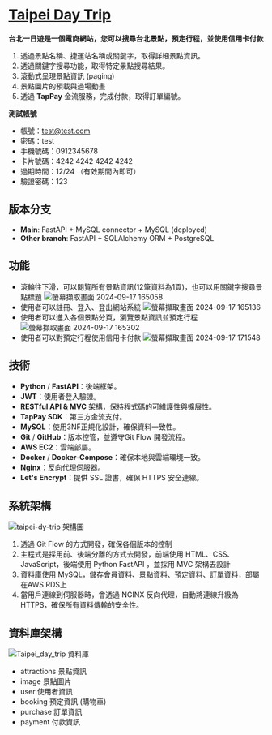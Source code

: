 # [Taipei Day Trip](https://taipei1daytrip.store/)

**台北一日遊是一個電商網站，您可以搜尋台北景點，預定行程，並使用信用卡付款**
1. 透過景點名稱、捷運站名稱或關鍵字，取得詳細景點資訊。
2. 透過關鍵字搜尋功能，取得特定景點搜尋結果。
3. 滾動式呈現景點資訊 (paging)
4. 景點圖片的預載與過場動畫
5. 透過 **TapPay** 金流服務，完成付款，取得訂單編號。

**測試帳號**

+ 帳號：test@test.com
+ 密碼：test
+ 手機號碼：0912345678
+ 卡片號碼：4242 4242 4242 4242
+ 過期時間：12/24 （有效期間內即可）
+ 驗證密碼：123

## 版本分支
+ **Main**: FastAPI + MySQL connector + MySQL (deployed)
+ **Other branch**: FastAPI + SQLAlchemy ORM + PostgreSQL 

## 功能
+ 滾輪往下滑，可以閱覽所有景點資訊(12筆資料為1頁)，也可以用關鍵字搜尋景點標題
![螢幕擷取畫面 2024-09-17 165058](https://github.com/user-attachments/assets/c2172f18-8045-477e-bf6f-c627154bc35a)
+ 使用者可以註冊、登入、登出網站系統
![螢幕擷取畫面 2024-09-17 165136](https://github.com/user-attachments/assets/5416fd44-17fd-465a-a4d4-cd6e127eb71c)
+ 使用者可以進入各個景點分頁，瀏覽景點資訊並預定行程
![螢幕擷取畫面 2024-09-17 165302](https://github.com/user-attachments/assets/363d3f32-b8a4-4390-a91b-b1260217a39b)
+ 使用者可以對預定行程使用信用卡付款
![螢幕擷取畫面 2024-09-17 171548](https://github.com/user-attachments/assets/88999e2c-c073-46aa-aee3-98c455850079)



## 技術
- **Python** / **FastAPI**：後端框架。
- **JWT**：使用者登入驗證。
- **RESTful API & MVC** 架構，保持程式碼的可維護性與擴展性。
- **TapPay SDK**：第三方金流支付。
- **MySQL**：使用3NF正規化設計，確保資料一致性。
- **Git** / **GitHub**：版本控管，並遵守Git Flow 開發流程。
- **AWS EC2**：雲端部屬。
- **Docker** / **Docker-Compose**：確保本地與雲端環境一致。
- **Nginx**：反向代理伺服器。
- **Let's Encrypt**：提供 SSL 證書，確保 HTTPS 安全連線。


## 系統架構
![taipei-dy-trip 架構圖](https://github.com/user-attachments/assets/bc7ae3a1-08b5-4896-9958-d2342ab4053d)
1. 透過 Git Flow 的方式開發，確保各個版本的控制
2. 主程式是採用前、後端分離的方式去開發，前端使用 HTML、CSS、JavaScript，後端使用 Python FastAPI ，並採用 MVC 架構去設計
3. 資料庫使用 MySQL，儲存會員資料、景點資料、預定資料、訂單資料，部屬在AWS RDS上
4. 當用戶連線到伺服器時，會透過 NGINX 反向代理，自動將連線升級為 HTTPS，確保所有資料傳輸的安全性。

## 資料庫架構
![Taipei_day_trip 資料庫](https://github.com/user-attachments/assets/b686c733-8af7-4165-9781-42b7e8ddcf78)
+ attractions 景點資訊
+ image 景點圖片
+ user 使用者資訊
+ booking 預定資訊 (購物車)
+ purchase 訂單資訊 
+ payment 付款資訊

